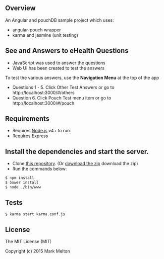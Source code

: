## Overview

An Angular and pouchDB sample project which uses:

- angular-pouch wrapper 
- karma and jasmine (unit testing)

## See and Answers to eHealth Questions
 
 - JavaScript was used to answer the questions
 - Web UI has been created to test the answers

To test the various answers, use the **Navigation Menu** at the top of the app
 - Questions 1 - 5. Click Other Test Answers or go to http://localhost:3000/#/others
 - Question 6. Click Pouch Test menu item or go to http://localhost:3000/#/pouch 

## Requirements
- Requires [Node.js](https://nodejs.org/) v4+ to run.
- Requires Express


## Install the dependencies and start the server.

- Clone [this repository](https://github.com/coommark/angular-pouch). (Or [download the zip](https://github.com/coommark/angular-pouch/archive/master.zip) download the zip)
- Run the commands below:

```sh
$ npm install
$ bower install
$ node ./bin/www
```

## Tests

```sh
$ karma start karma.conf.js
```

## License

The MIT License (MIT)

Copyright (c) 2015 Mark Melton
